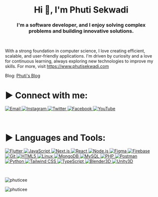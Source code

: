 <h1 align="center">Hi 👋, I'm Phuti Sekwadi</h1>
<h3 align="center">
  I'm a software developer, and I enjoy solving complex problems and building innovative solutions.
</h3>

<br />

<p align="left">
  With a strong foundation in computer science, I love creating efficient, scalable, and user-friendly applications. I'm driven by curiosity and a love for continuous learning, always exploring new technologies to improve my skills. For more, visit <a href="https://www.phutisekwadi.com/">https://www.phutisekwadi.com</a>
</p>

<p align="left">Blog: <a href="https://phuti-blog.vercel.app/">Phuti's Blog</a></p>

<h1 align="left">▶ Connect with me:</h1>
<p align="left">
  <a href="mailto:phuti.developer@gmail.com" target="_blank" rel="nofollow">
    <img src="https://img.shields.io/badge/Email-D14836?style=flat&logo=gmail&logoColor=white" alt="Email" />
  </a>
  <a href="https://instagram.com/senpaiint3ch" target="_blank" rel="nofollow">
    <img src="https://img.shields.io/badge/Instagram-E4405F?style=flat&logo=instagram&logoColor=white" alt="Instagram" />
  </a>
  <a href="https://twitter.com/senpaiintech" target="_blank" rel="nofollow">
    <img src="https://img.shields.io/badge/Twitter-1DA1F2?style=flat&logo=x&logoColor=white" alt="Twitter" />
  </a>
  <a href="https://www.facebook.com/trymichel.phuti.3" target="_blank" rel="nofollow">
    <img src="https://img.shields.io/badge/Facebook-1877F2?style=flat&logo=facebook&logoColor=white" alt="Facebook" />
  </a>
  <a href="https://www.youtube.com/@tpsekwadi6463" target="_blank" rel="nofollow">
    <img src="https://img.shields.io/badge/YouTube-FF0000?style=flat&logo=youtube&logoColor=white" alt="YouTube" />
  </a>
</p>

<br />

<h1 align="left">▶ Languages and Tools:</h1>
<p align="left">
  <a href="https://flutter.dev/" target="_blank" rel="nofollow">
    <img src="https://img.shields.io/badge/-Flutter-000000?style=flat&logo=flutter" alt="Flutter" />
  </a>
  <a href="https://developer.mozilla.org/en-US/docs/Web/JavaScript" target="_blank" rel="nofollow">
    <img src="https://img.shields.io/badge/-JavaScript-000000?style=flat&logo=javascript" alt="JavaScript" />
  </a>
  <a href="https://nextjs.org/" target="_blank" rel="nofollow">
    <img src="https://img.shields.io/badge/-Next.js-000000?style=flat&logo=next.js" alt="Next.js" />
  </a>
  <a href="https://reactjs.org/" target="_blank" rel="nofollow">
    <img src="https://img.shields.io/badge/-React-000000?style=flat&logo=react" alt="React" />
  </a>
  <a href="https://nodejs.org" target="_blank" rel="nofollow">
    <img src="https://img.shields.io/badge/-Node.js-000000?style=flat&logo=node.js" alt="Node.js" />
  </a>
  <a href="https://www.figma.com/" target="_blank">
    <img src="https://img.shields.io/badge/-Figma-000000?style=flat&logo=figma" alt="Figma" />
  </a>
  <a href="https://firebase.google.com/" target="_blank" rel="nofollow">
    <img src="https://img.shields.io/badge/-Firebase-000000?style=flat&logo=firebase" alt="Firebase" />
  </a>
  <a href="https://git-scm.com/" target="_blank" rel="nofollow">
    <img src="https://img.shields.io/badge/-Git-000000?style=flat&logo=git" alt="Git" />
  </a>
  <a href="https://www.w3.org/html/" target="_blank" rel="nofollow">
    <img src="https://img.shields.io/badge/-HTML5-000000?style=flat&logo=html5" alt="HTML5" />
  </a>
  <a href="https://www.linux.org/" target="_blank" rel="nofollow">
    <img src="https://img.shields.io/badge/-Linux-000000?style=flat&logo=linux" alt="Linux" />
  </a>
  <a href="https://www.mongodb.com/" target="_blank" rel="nofollow">
    <img src="https://img.shields.io/badge/-MongoDB-000000?style=flat&logo=mongodb" alt="MongoDB" />
  </a>
  <a href="https://www.mysql.com/" target="_blank" rel="nofollow">
    <img src="https://img.shields.io/badge/-MySQL-000000?style=flat&logo=mysql" alt="MySQL" />
  </a>
  <a href="https://www.php.net" target="_blank" rel="nofollow">
    <img src="https://img.shields.io/badge/-PHP-000000?style=flat&logo=php" alt="PHP" />
  </a>
  <a href="https://postman.com" target="_blank" rel="nofollow">
    <img src="https://img.shields.io/badge/-Postman-000000?style=flat&logo=postman" alt="Postman" />
  </a>
  <a href="https://www.python.org" target="_blank" rel="nofollow">
    <img src="https://img.shields.io/badge/-Python-000000?style=flat&logo=python" alt="Python" />
  </a>
  <a href="https://tailwindcss.com/" target="_blank" rel="nofollow">
    <img src="https://img.shields.io/badge/-Tailwind%20CSS-000000?style=flat&logo=tailwind-css" alt="Tailwind CSS" />
  </a>
  <a href="https://www.typescriptlang.org/" target="_blank" rel="nofollow">
    <img src="https://img.shields.io/badge/-TypeScript-000000?style=flat&logo=typescript" alt="TypeScript" />
  </a>
  <a href="https://www.blender.org/" target="_blank" rel="nofollow">
    <img src="https://img.shields.io/badge/-Blender3D-000000?style=flat&logo=blender" alt="Blender3D" />
  </a>
  <a href="https://unity.com/" target="_blank" rel="nofollow">
    <img src="https://img.shields.io/badge/-Unity3D-000000?style=flat&logo=unity" alt="Unity3D" />
  </a>
</p>

<br />

<p align="left">
  <img src="https://github-readme-stats.vercel.app/api/top-langs/?username=phuticee&layout=compact&theme=radical" alt="phuticee" />
</p>
<p align="left">
  <img src="https://komarev.com/ghpvc/?username=phuticee&label=Profile%20views&color=0e75b6&style=flat" alt="phuticee" />
</p>


<!---
PhutiCee/PhutiCee is a ✨ special ✨ repository because its `README.md` (this file) appears on your GitHub profile.
You can click the Preview link to take a look at your changes.
--->
